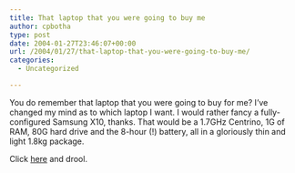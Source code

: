 ```yaml
---
title: That laptop that you were going to buy me
author: cpbotha
type: post
date: 2004-01-27T23:46:07+00:00
url: /2004/01/27/that-laptop-that-you-were-going-to-buy-me/
categories:
  - Uncategorized

---
```

You do remember that laptop that you were going to buy for me? I&#8217;ve changed my mind as to which laptop I want. I would rather fancy a fully-configured Samsung X10, thanks. That would be a 1.7GHz Centrino, 1G of RAM, 80G hard drive and the 8-hour (!) battery, all in a gloriously thin and light 1.8kg package.

Click [here][1] and drool.

 [1]: http://www.samsung.com/Products/NotebookComputer/SamsungXseries/NotebookComputer_SamsungXseries_SamsungX10_sp.htm
